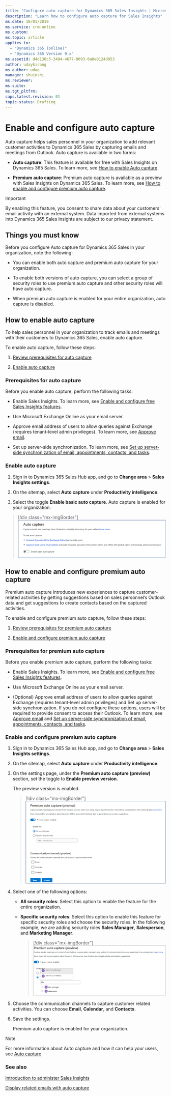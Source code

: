 ```yaml
---
title: "Configure auto capture for Dynamics 365 Sales Insights | MicrosoftDocs"
description: "Learn how to configure auto capture for Sales Insights"
ms.date: 10/01/2019
ms.service: crm-online
ms.custom: 
ms.topic: article
applies_to:
  - "Dynamics 365 (online)"
  - "Dynamics 365 Version 9.x"
ms.assetid: d4d130c5-3494-4677-9093-0a0e0124d953
author: udaykirang
ms.author: udag
manager: shujoshi
ms.reviewer: 
ms.suite: 
ms.tgt_pltfrm: 
caps.latest.revision: 01
topic-status: Drafting
---
```


# Enable and configure auto capture

Auto capture helps sales personnel in your organization to add relevant customer activities to Dynamics 365 Sales by capturing emails and meetings from Outlook.
Auto capture is available in two forms:

-	**Auto capture**: This feature is available for free with Sales Insights on Dynamics 365 Sales. To learn more, see [How to enable Auto capture](#how-to-enable-auto-capture).

-	**Premium auto capture**: Premium auto capture is available as a preview with Sales Insights on Dynamics 365 Sales. To learn more, see [How to enable and configure premium auto capture](#how-to-enable-and-configure-premium-auto-capture).

> [!IMPORTANT]
> By enabling this feature, you consent to share data about your customers' email activity with an external system. Data imported from external systems into Dynamics 365 Sales Insights are subject to our privacy statement.

## Things you must know

Before you configure Auto capture for Dynamics 365 Sales in your organization, note the following:

-	You can enable both auto capture and premium auto capture for your organization.

-	To enable both versions of auto capture, you can select a group of security roles to use premium auto capture and other security roles will have auto capture.

-	When premium auto capture is enabled for your entire organization, auto capture is disabled.

## How to enable auto capture

To help sales personnel in your organization to track emails and meetings with their customers to Dynamics 365 Sales, enable auto capture.

To enable auto capture, follow these steps:

1.	[Review prerequisites for auto capture](#prerequisites-for-auto-capture)

2.	[Enable auto capture](#enable-auto-capture)

### Prerequisites for auto capture

Before you enable auto capture, perform the following tasks: 

-	Enable Sales Insights. To learn more, see [Enable and configure free Sales Insights features](intro-admin-guide-sales-insights.md#enable-and-configure-free-sales-insights-features).

-	Use Microsoft Exchange Online as your email server.

-	Approve email address of users to allow queries against Exchange (requires tenant-level admin privileges). To learn more, see [Approve email](/dynamics365/customer-engagement/admin/connect-exchange-online#approve-email).

-	Set up server-side synchronization. To learn more, see [Set up server-side synchronization of email, appointments, contacts, and tasks](/dynamics365/customer-engagement/admin/set-up-server-side-synchronization-of-email-appointments-contacts-and-tasks).

### Enable auto capture

1.	Sign in to Dynamics 365 Sales Hub app, and go to **Change area** > **Sales Insights settings**.

2.	On the sitemap, select **Auto capture** under **Productivity intelligence**. 

3.	Select the toggle **Enable basic auto capture**. Auto capture is enabled for your organization.

   > [!div class="mx-imgBorder"]
   > ![Enable or disable Auto capture](media/si-admin-auto-capture-enable-disable.png "Enable or disable Auto capture")

## How to enable and configure premium auto capture

Premium auto capture introduces new experiences to capture customer-related activities by getting suggestions based on sales personnel’s Outlook data and get suggestions to create contacts based on the captured activities.

To enable and configure premium auto capture, follow these steps:

1.	[Review prerequisites for premium auto capture ](#prerequisites-for-premium-auto-capture)

2.	[Enable and configure premium auto capture](#enable-and-configure-premium-auto-capture)

### Prerequisites for premium auto capture

Before you enable premium auto capture, perform the following tasks:

-	Enable Sales Insights. To learn more, see [Enable and configure free Sales Insights features](intro-admin-guide-sales-insights.md#enable-and-configure-free-sales-insights-features).

-	Use Microsoft Exchange Online as your email server.

-	(Optional) Approve email address of users to allow queries against Exchange (requires tenant-level admin privileges) and Set up server-side synchronization. If you do not configure these options, users will be required to provide consent to access their Outlook. To learn more, see [Approve email](/dynamics365/customer-engagement/admin/connect-exchange-online#approve-email) and [Set up server-side synchronization of email, appointments, contacts, and tasks](/dynamics365/customer-engagement/admin/set-up-server-side-synchronization-of-email-appointments-contacts-and-tasks).

### Enable and configure premium auto capture

1.	Sign in to Dynamics 365 Sales Hub app, and go to **Change area** > **Sales Insights settings**.

2.	On the sitemap, select **Auto capture** under **Productivity intelligence**.

3.	On the settings page, under the **Premium auto capture (preview)** section, set the toggle to **Enable preview version**. 

    The preview version is enabled.

    > [!div class="mx-imgBorder"]
    > ![Enable or disable Premium auto capture](media/si-admin-auto-capture-enable-premium.png "Enable or disable Premium auto capture")
    
4.	Select one of the following options: 

    -	**All security roles**: Select this option to enable the feature for the entire organization.

    -	**Specific security roles**: Select this option to enable this feature for specific security roles and choose the security roles. In the following example, we are adding security roles **Sales Manager**, **Salesperson**, and **Marketing Manager**.

        > [!div class="mx-imgBorder"]
        > ![Add security roles](media/si-admin-auto-capture-premium-add-security-roles.png "Add security roles")

5.	Choose the communication channels to capture customer related activities. You can choose **Email**, **Calendar**, and **Contacts**.

6.	Save the settings.

    Premium auto capture is enabled for your organization. 

> [!NOTE]
> For more information about Auto capture and how it can help your users, see [Auto capture](auto-capture.md)

### See also

[Introduction to administer Sales Insights](intro-admin-guide-sales-insights.md)

[Display related emails with auto capture](auto-capture.md)
